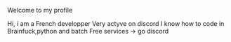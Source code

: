 Welcome to my profile 

Hi, i am a French developper
Very actyve on discord 
I know how to code in Brainfuck,python and batch
Free services → go discord 

